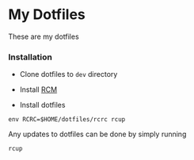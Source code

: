 # My Dotfiles

These are my dotfiles

### Installation

- Clone dotfiles to `dev` directory

- Install [RCM](https://github.com/thoughtbot/rcm)

- Install dotfiles

```
env RCRC=$HOME/dotfiles/rcrc rcup
```

Any updates to dotfiles can be done by simply running

```
rcup
```

